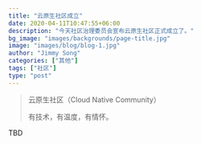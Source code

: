 ```yaml
---
title: "云原生社区成立"
date: 2020-04-11T10:47:55+06:00
description: "今天社区治理委员会宣布云原生社区正式成立了。"
bg_image: "images/backgrounds/page-title.jpg"
image: "images/blog/blog-1.jpg"
author: "Jimmy Song"
categories: ["其他"]
tags: ["社区"]
type: "post"
---
```


> 云原生社区（Cloud Native Community）
>
> 有技术，有温度，有情怀。

TBD
